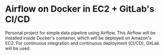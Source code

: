 # Airflow on Docker in EC2 + GitLab's CI/CD

Personal project for simple data pipeline using Airflow. This Airflow will be installed inside Docker's container, which will be deployed on Amazon's EC2. For continuous integration and continuous deployment (CI/CD), GitLab will be used.